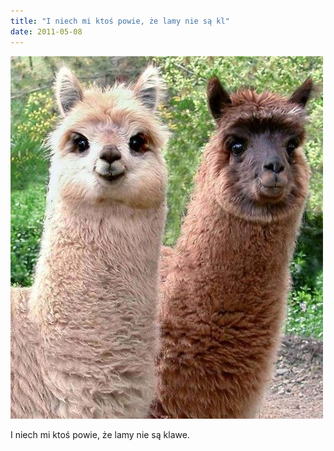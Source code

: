 ```yaml
---
title: "I niech mi ktoś powie, że lamy nie są kl"
date: 2011-05-08
---
```


![2011-05-08-8rcmbl1d.jpeg](/images/2011-05-08-8rcmbl1d.jpeg)

I niech mi ktoś powie, że lamy nie są klawe.